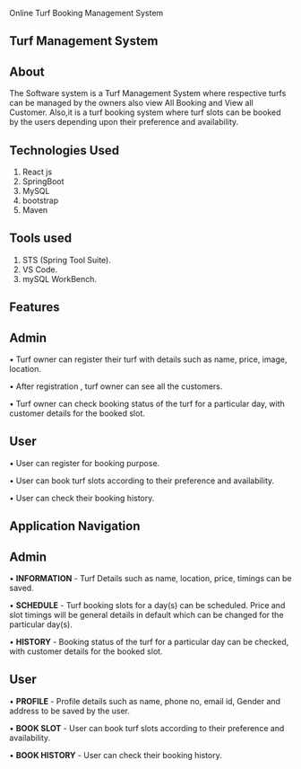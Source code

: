 Online Turf Booking Management System

**Turf Management System**
-------------------------------------------------------------------------------------------------------

**About**
-------------------------------------------------------------------------------------------------------

The Software system is a Turf Management System where respective turfs can be managed by the owners also view All Booking and View all Customer. Also,it is a turf booking system where turf slots can be booked by the users depending upon their preference and availability.

**Technologies Used**
-------------------------------------------------------------------------------------------------------

1.	React js
2.	SpringBoot
3.	MySQL
4.	bootstrap
5.	Maven
   
**Tools used**
-------------------------------------------------------------------------------------------------------

1.	STS (Spring Tool Suite).
2.	VS Code.
3.	mySQL WorkBench.
   
**Features**
-------------------------------------------------------------------------------------------------------

**Admin**
-------------------------------------------------------------------------------------------------------

•	Turf owner can register their turf with details such as name, price, image, location.

•	After registration , turf owner can see all the customers.

•	Turf owner can check booking status of the turf for a particular day, with customer details for the booked slot.

**User**
-------------------------------------------------------------------------------------------------------

•	User can register for booking purpose.

•	User can book turf slots according to their preference and availability.

•	User can check their booking history.

**Application Navigation**
-------------------------------------------------------------------------------------------------------

**Admin**
---------

•	**INFORMATION** - Turf Details such as name, location, price, timings can be saved.

•	**SCHEDULE** - Turf booking slots for a day(s) can be scheduled. Price and slot timings will be general details in default which can be changed for the particular day(s).

•	**HISTORY** - Booking status of the turf for a particular day can be checked, with customer details for the booked slot.

**User**
---------
•	**PROFILE** - Profile details such as name, phone no, email id, Gender and address to be saved by the user.

•	**BOOK SLOT** - User can book turf slots according to their preference and availability.

•	**BOOK HISTORY** - User can check their booking history.
